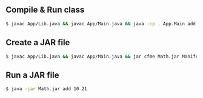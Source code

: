 ## Compile & Run class

```bash
$ javac App/Lib.java && javac App/Main.java && java -cp . App.Main add 10 21
```

## Create a JAR file

```bash
$ javac App/Lib.java && javac App/Main.java && jar cfme Math.jar Manifest.txt App.Main App/Main.class App/Lib.class
```

## Run a JAR file

```bash
$ java -jar Math.jar add 10 21
```
